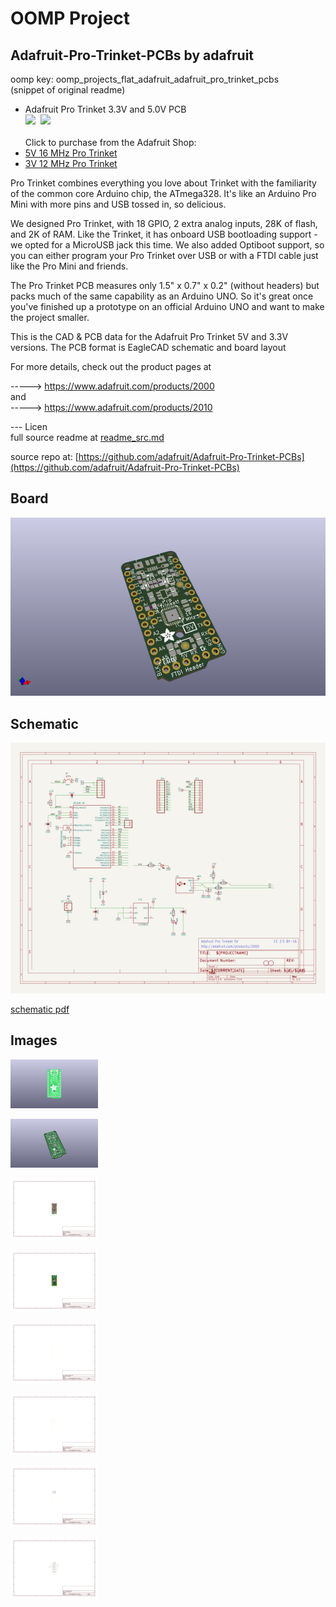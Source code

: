 # OOMP Project  
## Adafruit-Pro-Trinket-PCBs  by adafruit  
  
oomp key: oomp_projects_flat_adafruit_adafruit_pro_trinket_pcbs  
(snippet of original readme)  
  
- Adafruit Pro Trinket 3.3V and 5.0V PCB  
<a href="http://www.adafruit.com/products/2000"><img src="assets/2000.jpg?raw=true" width="400px"></a>&nbsp; <a href="http://www.adafruit.com/products/2010"><img src="assets/2010.jpg?raw=true" width="400px"></a><br />  
Click to purchase from the Adafruit Shop:  
- [5V 16 MHz Pro Trinket](https://www.adafruit.com/product/2000)  
- [3V 12 MHz Pro Trinket](https://www.adafruit.com/product/2010)  
  
Pro Trinket combines everything you love about Trinket with the familiarity of the common core Arduino chip, the ATmega328. It's like an Arduino Pro Mini with more pins and USB tossed in, so delicious.  
  
We designed Pro Trinket, with 18 GPIO, 2 extra analog inputs, 28K of flash, and 2K of RAM. Like the Trinket, it has onboard USB bootloading support - we opted for a MicroUSB jack this time. We also added Optiboot support, so you can either program your Pro Trinket over USB or with a FTDI cable just like the Pro Mini and friends.  
  
The Pro Trinket PCB measures only 1.5" x 0.7" x 0.2" (without headers) but packs much of the same capability as an Arduino UNO. So it's great once you've finished up a prototype on an official Arduino UNO and want to make the project smaller.  
  
This is the CAD & PCB data for the Adafruit Pro Trinket 5V and 3.3V versions. The PCB format is EagleCAD schematic and board layout  
  
For more details, check out the product pages at  
  
-----> https://www.adafruit.com/products/2000  
and  
-----> https://www.adafruit.com/products/2010  
  
--- Licen  
  full source readme at [readme_src.md](readme_src.md)  
  
source repo at: [https://github.com/adafruit/Adafruit-Pro-Trinket-PCBs](https://github.com/adafruit/Adafruit-Pro-Trinket-PCBs)  
## Board  
  
[![working_3d.png](working_3d_600.png)](working_3d.png)  
## Schematic  
  
[![working_schematic.png](working_schematic_600.png)](working_schematic.png)  
  
[schematic pdf](working_schematic.pdf)  
## Images  
  
[![working_3D_bottom.png](working_3D_bottom_140.png)](working_3D_bottom.png)  
  
[![working_3D_top.png](working_3D_top_140.png)](working_3D_top.png)  
  
[![working_assembly_page_01.png](working_assembly_page_01_140.png)](working_assembly_page_01.png)  
  
[![working_assembly_page_02.png](working_assembly_page_02_140.png)](working_assembly_page_02.png)  
  
[![working_assembly_page_03.png](working_assembly_page_03_140.png)](working_assembly_page_03.png)  
  
[![working_assembly_page_04.png](working_assembly_page_04_140.png)](working_assembly_page_04.png)  
  
[![working_assembly_page_05.png](working_assembly_page_05_140.png)](working_assembly_page_05.png)  
  
[![working_assembly_page_06.png](working_assembly_page_06_140.png)](working_assembly_page_06.png)  
